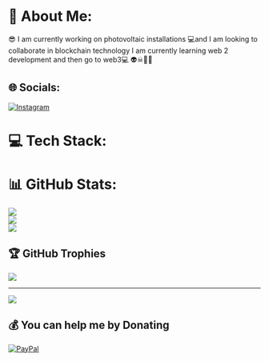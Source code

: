 # 💫 About Me:
😎 I am currently working on photovoltaic installations
💻and I am looking to collaborate in blockchain technology
I am currently learning web 2 development and then go to web3💻
👽☠🤖👹


## 🌐 Socials:
[![Instagram](https://img.shields.io/badge/Instagram-%23E4405F.svg?logo=Instagram&logoColor=white)](https://instagram.com/@leonukeg) 

# 💻 Tech Stack:

# 📊 GitHub Stats:
![](https://github-readme-stats.vercel.app/api?username=@leonukeg&theme=merko&hide_border=true&include_all_commits=true&count_private=false)<br/>
![](https://github-readme-streak-stats.herokuapp.com/?user=@leonukeg&theme=merko&hide_border=true)<br/>
![](https://github-readme-stats.vercel.app/api/top-langs/?username=@leonukeg&theme=merko&hide_border=true&include_all_commits=true&count_private=false&layout=compact)

## 🏆 GitHub Trophies
![](https://github-profile-trophy.vercel.app/?username=@leonukeg&theme=alduin&no-frame=true&no-bg=true&margin-w=4)

---
[![](https://visitcount.itsvg.in/api?id=@leonukeg&icon=0&color=0)](https://visitcount.itsvg.in)

  ## 💰 You can help me by Donating
  [![PayPal](https://img.shields.io/badge/PayPal-00457C?style=for-the-badge&logo=paypal&logoColor=white)](https://paypal.me/@slyshaka) 

  
<!-- Proudly created with GPRM ( https://gprm.itsvg.in ) -->

